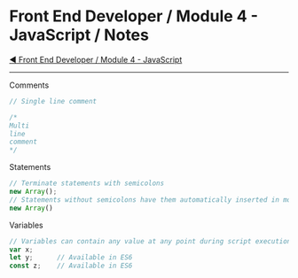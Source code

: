 # Front End Developer / Module 4 - JavaScript / Notes

[:arrow_backward: Front End Developer / Module 4 - JavaScript](./README.md)

---


Comments

```js
// Single line comment

/*
Multi
line
comment
*/
```

Statements

```js
// Terminate statements with semicolons
new Array();
// Statements without semicolons have them automatically inserted in most cases
new Array()
```

Variables

```js
// Variables can contain any value at any point during script execution
var x;
let y;      // Available in ES6
const z;    // Available in ES6
```
~~~~